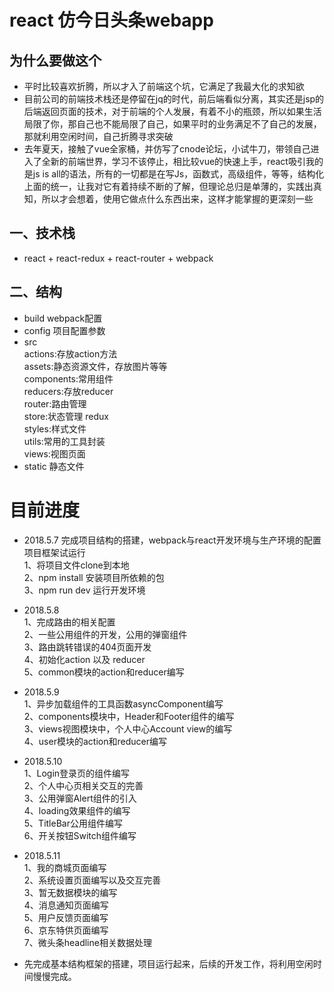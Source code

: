 # react 仿今日头条webapp
## 为什么要做这个
  * 平时比较喜欢折腾，所以才入了前端这个坑，它满足了我最大化的求知欲
  * 目前公司的前端技术栈还是停留在jq的时代，前后端看似分离，其实还是jsp的后端返回页面的技术，对于前端的个人发展，有着不小的瓶颈，所以如果生活局限了你，那自己也不能局限了自己，如果平时的业务满足不了自己的发展，那就利用空闲时间，自己折腾寻求突破
  * 去年夏天，接触了vue全家桶，并仿写了cnode论坛，小试牛刀，带领自己进入了全新的前端世界，学习不该停止，相比较vue的快速上手，react吸引我的是js is all的语法，所有的一切都是在写Js，函数式，高级组件，等等，结构化上面的统一，让我对它有着持续不断的了解，但理论总归是单薄的，实践出真知，所以才会想着，使用它做点什么东西出来，这样才能掌握的更深刻一些
## 一、技术栈
* react + react-redux + react-router + webpack

## 二、结构
* build webpack配置
* config 项目配置参数
* src  
    actions:存放action方法  
    assets:静态资源文件，存放图片等等  
    components:常用组件  
    reducers:存放reducer  
    router:路由管理  
    store:状态管理 redux  
    styles:样式文件  
    utils:常用的工具封装  
    views:视图页面  
* static 静态文件

# 目前进度
* 2018.5.7  完成项目结构的搭建，webpack与react开发环境与生产环境的配置 
            项目框架试运行  
            1、将项目文件clone到本地  
            2、npm install 安装项目所依赖的包  
            3、npm run dev 运行开发环境

* 2018.5.8  
    1、完成路由的相关配置  
    2、一些公用组件的开发，公用的弹窗组件  
    3、路由跳转错误的404页面开发  
    4、初始化action 以及 reducer  
    5、common模块的action和reducer编写

* 2018.5.9  
    1、异步加载组件的工具函数asyncComponent编写  
    2、components模块中，Header和Footer组件的编写  
    3、views视图模块中，个人中心Account view的编写  
    4、user模块的action和reducer编写

* 2018.5.10  
    1、Login登录页的组件编写  
    2、个人中心页相关交互的完善  
    3、公用弹窗Alert组件的引入  
    4、loading效果组件的编写   
    5、TitleBar公用组件编写      
    6、开关按钮Switch组件编写

* 2018.5.11  
    1、我的商城页面编写  
    2、系统设置页面编写以及交互完善   
    3、暂无数据模块的编写  
    4、消息通知页面编写  
    5、用户反馈页面编写  
    6、京东特供页面编写  
    7、微头条headline相关数据处理  

* 先完成基本结构框架的搭建，项目运行起来，后续的开发工作，将利用空闲时间慢慢完成。

